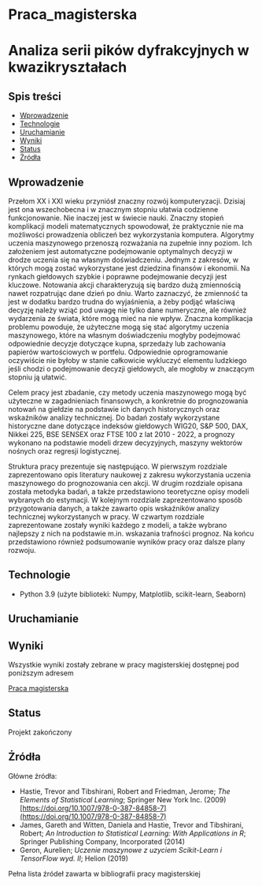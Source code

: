 # Praca_magisterska

# Analiza serii pików dyfrakcyjnych w kwazikryształach

## Spis treści
* [Wprowadzenie](#Wprowadzenie)
* [Technologie](#Technologie)
* [Uruchamianie](#Uruchamianie)
* [Wyniki](#Wyniki)
* [Status](#Status)
* [Żródła](#Żródła)

## Wprowadzenie
Przełom XX i XXI wieku przyniósł znaczny rozwój komputeryzacji. Dzisiaj jest ona wszechobecna i w znacznym stopniu ułatwia codzienne funkcjonowanie. Nie inaczej jest w świecie nauki. Znaczny stopień komplikacji modeli matematycznych spowodował, że praktycznie nie ma możliwości prowadzenia obliczeń bez wykorzystania komputera. Algorytmy uczenia maszynowego przenoszą rozważania na zupełnie inny poziom. Ich założeniem jest automatyczne podejmowanie optymalnych decyzji w drodze uczenia się na własnym doświadczeniu. Jednym z zakresów, w których mogą zostać wykorzystane jest dziedzina finansów i ekonomii. Na rynkach giełdowych szybkie i poprawne podejmowanie decyzji jest kluczowe. Notowania akcji charakteryzują się bardzo dużą zmiennością nawet rozpatrując dane dzień po dniu. Warto zaznaczyć, że zmienność ta jest w dodatku bardzo trudna do wyjaśnienia, a żeby podjąć właściwą decyzję należy wziąć pod uwagę nie tylko dane numeryczne, ale również wydarzenia ze świata, które mogą mieć na nie wpływ. Znaczna komplikacja problemu powoduje, że użyteczne mogą się stać algorytmy uczenia maszynowego, które na własnym doświadczeniu mogłyby podejmować odpowiednie decyzje dotyczące kupna, sprzedaży lub zachowania papierów wartościowych w portfelu. Odpowiednie oprogramowanie oczywiście nie byłoby w stanie całkowicie wykluczyć elementu ludzkiego jeśli chodzi o podejmowanie decyzji giełdowych, ale mogłoby w znaczącym stopniu ją ułatwić.

Celem pracy jest zbadanie, czy metody uczenia maszynowego mogą być użyteczne w zagadnieniach finansowych, a konkretnie do prognozowania notowań na giełdzie na podstawie ich danych historycznych oraz wskaźników analizy technicznej. Do badań zostały wykorzystane historyczne dane dotyczące indeksów giełdowych WIG20, S\&P 500, DAX, Nikkei 225, BSE SENSEX oraz FTSE 100 z lat 2010 - 2022, a prognozy wykonano na podstawie modeli drzew decyzyjnych, maszyny wektorów nośnych oraz regresji logistycznej. 

Struktura pracy prezentuje się następująco. W pierwszym rozdziale zaprezentowano opis literatury naukowej z zakresu wykorzystania uczenia maszynowego do prognozowania cen akcji. W drugim rozdziale opisana została metodyka badań, a także przedstawiono teoretyczne opisy  modeli wybranych do estymacji. W kolejnym rozdziale zaprezentowano sposób przygotowania danych, a także zawarto opis wskaźników analizy technicznej wykorzystanych w pracy. W czwartym rozdziale  zaprezentowane zostały wyniki każdego z modeli, a także wybrano najlepszy z nich na podstawie m.in. wskazania trafności prognoz. Na końcu przedstawiono również podsumowanie wyników pracy oraz dalsze plany rozwoju.

## Technologie 
* Python 3.9 (użyte biblioteki: Numpy, Matplotlib, scikit-learn, Seaborn)

## Uruchamianie

## Wyniki
Wszystkie wyniki zostały zebrane w pracy magisterskiej dostępnej pod poniższym adresem

[Praca magisterska](https://github.com/Lukkud/Praca_magisterska/blob/master/Praca_magisterska.pdf)

## Status
Projekt zakończony

## Żródła
Główne źródła:
* Hastie, Trevor and Tibshirani, Robert and Friedman, Jerome;  <i>The Elements of Statistical Learning</i>; Springer New York Inc. (2009) [https://doi.org/10.1007/978-0-387-84858-7](https://doi.org/10.1007/978-0-387-84858-7)
* James, Gareth and Witten, Daniela and Hastie, Trevor and Tibshirani, Robert; <i>An Introduction to Statistical Learning: With Applications in R</i>; Springer Publishing Company, Incorporated (2014)
* Geron, Aurelien;   <i>Uczenie maszynowe z uzyciem Scikit-Learn i TensorFlow wyd. II</i>; Helion (2019)

Pełna lista źródeł zawarta w bibliografii pracy magisterskiej

